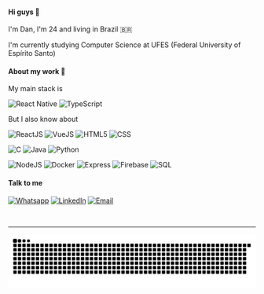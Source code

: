 #### Hi guys 👋

I'm Dan, I'm 24 and living in Brazil 🇧🇷

I'm currently studying Computer Science at UFES (Federal University of Espírito Santo)

#### About my work 🚀 

My main stack is

![React Native](https://img.shields.io/badge/-React_Native-333333?style=flat&logo=react)
![TypeScript](https://img.shields.io/badge/TypeScript-333333?style=flat&logo=TypeScript)

But I also know about

![ReactJS](https://img.shields.io/badge/-ReactJS-333333?style=flat&logo=React)
![VueJS](https://img.shields.io/badge/-VueJS-333333?style=flat&logo=Vue.JS)
![HTML5](https://img.shields.io/badge/-HTML5-333333?style=flat&logo=HTML5)
![CSS](https://img.shields.io/badge/-CSS-333333?style=flat&logo=CSS3&logoColor=1572B6)

![C](https://img.shields.io/badge/C-333333?style=flat&logo=C)
![Java](https://img.shields.io/badge/Java-333333?style=flat&logo=openjdk)
![Python](https://img.shields.io/badge/Python-333333?style=flat&logo=Python)

![NodeJS](https://img.shields.io/badge/NodeJS-333333?style=flat&logo=Node.js)
![Docker](https://img.shields.io/badge/Docker-333333?style=flat&logo=Docker)
![Express](https://img.shields.io/badge/Express-333333?style=flat&logo=Express)
![Firebase](https://img.shields.io/badge/Firebase-333333?style=flat&logo=Firebase)
![SQL](https://img.shields.io/badge/SQL-333333?style=flat&logo=postgresql)

#### Talk to me

[![Whatsapp](https://cdn2.iconfinder.com/data/icons/social-media-applications/64/social_media_applications_23-whatsapp-32.png)](https://wa.me/55028999728865) 
[![LinkedIn](https://cdn1.iconfinder.com/data/icons/logotypes/32/square-linkedin-32.png)](https://www.linkedin.com/in/danilo-js/) [![Email](https://user-images.githubusercontent.com/49252358/195991807-1efd40fa-111e-490e-bb06-d145ac1f3007.png)](mailto:danilojldeo@hotmail.com)

<!---
<div>
<img height='180em' src="https://github-readme-stats.vercel.app/api?username=Danilo-Js&show_icons=true&theme=dracula&include_all_commits=true&count_private=true" />
<img height="180em" src="https://github-readme-stats.vercel.app/api/top-langs/?username=Danilo-Js&layout=compact&langs_count=7&theme=dracula"/>
</div>
-->

</br>

---
![Snake animation](https://github.com/Danilo-Js/Danilo-Js/blob/output/github-contribution-grid-snake.svg)

